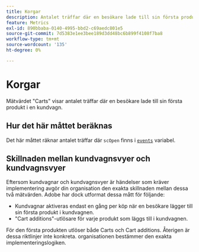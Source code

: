 ```yaml
---
title: Korgar
description: Antalet träffar där en besökare lade till sin första produkt i en kundvagn.
feature: Metrics
exl-id: 890bbaba-0140-4995-bbd2-c69aedc801e5
source-git-commit: 7d5383e1ee3bee189d3dd48bc6b899f4108f7ba8
workflow-type: tm+mt
source-wordcount: '135'
ht-degree: 0%

---
```


# Korgar

Mätvärdet &quot;Carts&quot; visar antalet träffar där en besökare lade till sin första produkt i en kundvagn.

## Hur det här måttet beräknas

Det här måttet räknar antalet träffar där `scOpen` finns i [`events`](/help/implement/vars/page-vars/events/events-overview.md) variabel.

## Skillnaden mellan kundvagnsvyer och kundvagnsvyer

Eftersom kundvagnar och kundvagnsvyer är händelser som kräver implementering avgör din organisation den exakta skillnaden mellan dessa två mätvärden. Adobe har dock utformat dessa mått för följande:

* Kundvagnar aktiveras endast en gång per köp när en besökare lägger till sin första produkt i kundvagnen.
* &quot;Cart additions&quot;-utlösare för varje produkt som läggs till i kundvagnen.

För den första produkten utlöser både Carts och Cart additions. Återigen är dessa riktlinjer inte konkreta. organisationen bestämmer den exakta implementeringslogiken.
